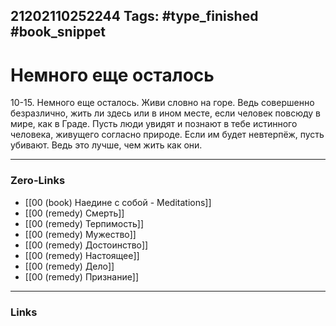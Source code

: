 21202110252244
Tags: #type_finished #book_snippet 
---
# Немного еще осталось

 10-15. Немного еще осталось. Живи словно на горе. Ведь совершенно безразлично, жить ли здесь или в ином месте, если человек повсюду в мире, как в Граде. Пусть люди увидят и познают в тебе истинного человека, живущего согласно природе. Если им будет невтерпёж, пусть убивают. Ведь это лучше, чем жить как они. 

---
### Zero-Links
 - [[00 (book) Наедине с собой - Meditations]]
 - [[00 (remedy) Смерть]]
 - [[00 (remedy) Терпимость]]
 - [[00 (remedy) Мужество]]
 - [[00 (remedy) Достоинство]]
 - [[00 (remedy) Настоящее]]
 - [[00 (remedy) Дело]]
 - [[00 (remedy) Признание]]
---
### Links
